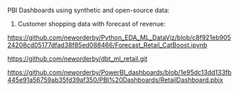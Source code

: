 PBI Dashboards using synthetic and open-source data:

 1. Customer shopping data with forecast of revenue:

 https://github.com/neworderby/Python_EDA_ML_DataViz/blob/c8f921eb90524208cd05177dfad38f85ed088466/Forecast_Retail_CatBoost.ipynb

 https://github.com/neworderby/dbt_ml_retail.git

https://github.com/neworderby/PowerBI_dashboards/blob/1e95dc13dd133fb445e91a56759ab35fd39af350/PBI%20Dashboards/RetailDashboard.pbix